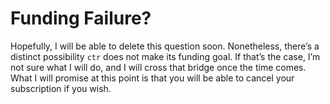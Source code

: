 # Funding Failure?

Hopefully, I will be able to delete this question soon. Nonetheless, there’s a distinct possibility `ctr` does not make its funding goal. If that’s the case, I’m not sure what I will do, and I will cross that bridge once the time comes. What I will promise at this point is that you will be able to cancel your subscription if you wish.

<div class="cf"></div>
<div class="end"></div>
